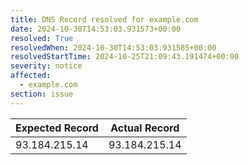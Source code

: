 ```yaml
---
title: DNS Record resolved for example.com
date: 2024-10-30T14:53:03.931573+00:00
resolved: True
resolvedWhen: 2024-10-30T14:53:03.931585+00:00
resolvedStartTime: 2024-10-25T21:09:43.191474+00:00
severity: notice
affected:
  - example.com
section: issue
---
```


| Expected Record  | Actual Record  |
|------------------|----------------|
| 93.184.215.14 | 93.184.215.14 |
